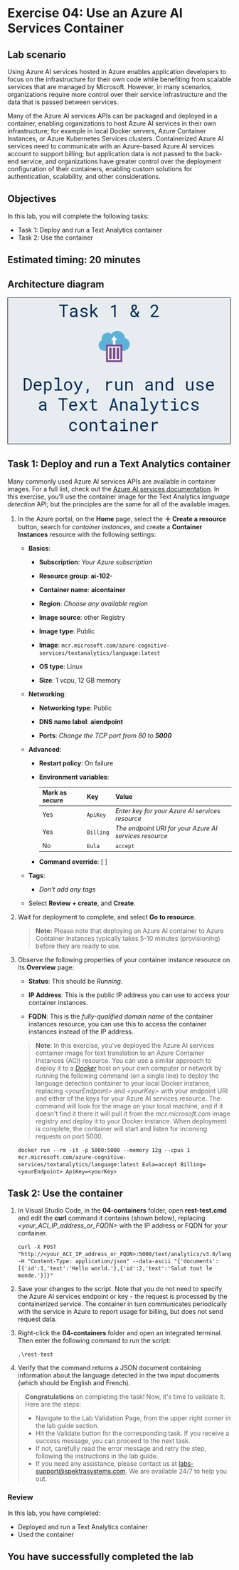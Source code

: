 # Exercise 04: Use an Azure AI Services Container

## Lab scenario

Using Azure AI services hosted in Azure enables application developers to focus on the infrastructure for their own code while benefiting from scalable services that are managed by Microsoft. However, in many scenarios, organizations require more control over their service infrastructure and the data that is passed between services.

Many of the Azure AI services APIs can be packaged and deployed in a container, enabling organizations to host Azure AI services in their own infrastructure; for example in local Docker servers, Azure Container Instances, or Azure Kubernetes Services clusters. Containerized Azure AI services need to communicate with an Azure-based Azure AI services account to support billing; but application data is not passed to the back-end service, and organizations have greater control over the deployment configuration of their containers, enabling custom solutions for authentication, scalability, and other considerations.

## Objectives

In this lab, you will complete the following tasks:

+ Task 1: Deploy and run a Text Analytics container
+ Task 2: Use the container

## Estimated timing: 20 minutes

## Architecture diagram

![](./images/mod-2-ex-4.JPG)

## Task 1: Deploy and run a Text Analytics container

Many commonly used Azure AI services APIs are available in container images. For a full list, check out the [Azure AI services documentation](https://docs.microsoft.com/azure/cognitive-services/cognitive-services-container-support#container-availability-in-azure-cognitive-services). In this exercise, you'll use the container image for the Text Analytics *language detection* API; but the principles are the same for all of the available images.

1. In the Azure portal, on the **Home** page, select the **&#65291; Create a resource** button, search for *container instances*, and create a **Container Instances** resource with the following settings:

    - **Basics**:
        - **Subscription**: *Your Azure subscription*
        
        - **Resource group**: **ai-102-<inject key="DeploymentID" enableCopy="false"/>**
        
        - **Container name**: **aicontainer<inject key="DeploymentID" enableCopy="false"/>**

        - **Region**: *Choose any available region*
        
        - **Image source**: other Registry
        
        - **Image type**: Public
        
        - **Image**: `mcr.microsoft.com/azure-cognitive-services/textanalytics/language:latest`
        
        - **OS type**: Linux
        
        - **Size**: 1 vcpu, 12 GB memory
    
    - **Networking**:
        
        - **Networking type**: Public
        
        - **DNS name label**: **aiendpoint<inject key="DeploymentID" enableCopy="false"/>**
        
        - **Ports**: *Change the TCP port from 80 to **5000***
   
    - **Advanced**:
        
        - **Restart policy**: On failure
        
        - **Environment variables**:

            | Mark as secure | Key | Value |
            | -------------- | --- | ----- |
            | Yes | `ApiKey` | *Enter key for your Azure AI services resource* |
            | Yes | `Billing` | *The endpoint URI for your Azure AI services resource* |
            | No | `Eula` | `accept` |

        - **Command override**: [ ]
    
    - **Tags**:
        
        - *Don't add any tags*

    - Select **Review + create**, and **Create**.

1. Wait for deployment to complete, and select **Go to resource**.
    
    >**Note:** Please note that deploying an Azure AI container to Azure Container Instances typically takes 5-10 minutes (provisioning) before they are ready to use.

1. Observe the following properties of your container instance resource on its **Overview** page:
    - **Status**: This should be *Running*.
    
    - **IP Address**: This is the public IP address you can use to access your container instances.
    
    - **FQDN**: This is the *fully-qualified domain name* of the container instances resource, you can use this to access the container instances instead of the IP address.

    > **Note**: In this exercise, you've deployed the Azure AI services container image for text translation to an Azure Container Instances (ACI) resource. You can use a similar approach to deploy it to a *[Docker](https://www.docker.com/products/docker-desktop)* host on your own computer or network by running the following command (on a single line) to deploy the language detection container to your local Docker instance, replacing *&lt;yourEndpoint&gt;* and *&lt;yourKey&gt;* with your endpoint URI and either of the keys for your Azure AI services resource.
    > The command will look for the image on your local machine, and if it doesn't find it there it will pull it from the *mcr.microsoft.com* image registry and deploy it to your Docker instance. When deployment is complete, the container will start and listen for incoming requests on port 5000.

    ```
    docker run --rm -it -p 5000:5000 --memory 12g --cpus 1 mcr.microsoft.com/azure-cognitive-services/textanalytics/language:latest Eula=accept Billing=<yourEndpoint> ApiKey=<yourKey>
    ```

## Task 2: Use the container

1. In Visual Studio Code, in the **04-containers** folder, open **rest-test.cmd** and edit the **curl** command it contains (shown below), replacing *&lt;your_ACI_IP_address_or_FQDN&gt;* with the IP address or FQDN for your container.

    ```
    curl -X POST "http://<your_ACI_IP_address_or_FQDN>:5000/text/analytics/v3.0/languages?" -H "Content-Type: application/json" --data-ascii "{'documents':[{'id':1,'text':'Hello world.'},{'id':2,'text':'Salut tout le monde.'}]}"
    ```

1. Save your changes to the script. Note that you do not need to specify the Azure AI services endpoint or key - the request is processed by the containerized service. The container in turn communicates periodically with the service in Azure to report usage for billing, but does not send request data.


1. Right-click the **04-containers** folder and open an integrated terminal. Then enter the following command to run the script:

    ```
    .\rest-test
    ```

1. Verify that the command returns a JSON document containing information about the language detected in the two input documents (which should be English and French).

> **Congratulations** on completing the task! Now, it's time to validate it. Here are the steps:
> - Navigate to the Lab Validation Page, from the upper right corner in the lab guide section.
> - Hit the Validate button for the corresponding task. If you receive a success message, you can proceed to the next task. 
> - If not, carefully read the error message and retry the step, following the instructions in the lab guide.
> - If you need any assistance, please contact us at labs-support@spektrasystems.com. We are available 24/7 to help you out.

### Review
In this lab, you have completed:

+ Deployed and run a Text Analytics container
+ Used the container

## You have successfully completed the lab
